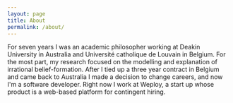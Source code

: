 ```yaml
---
layout: page
title: About
permalink: /about/
---
```


For seven years I was an academic philosopher working at Deakin University
in Australia and Université catholique de Louvain in Belgium. For the most part,
my research focused on the modelling and explanation of irrational belief-formation.
After I tied up a three year contract in Belgium and came back to Australia I made
a decision to change careers, and now I'm a software developer.
Right now I work at Weploy, a start up whose product
is a web-based platform for contingent hiring.
